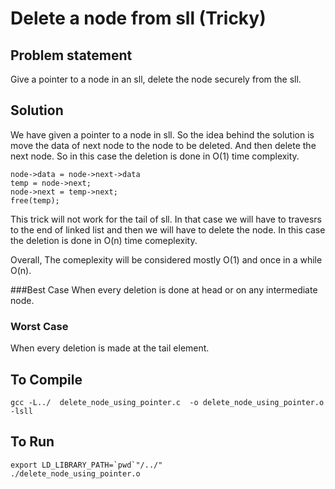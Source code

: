 # Delete a node from sll (Tricky)

## Problem statement
Give a pointer to a node in an sll, delete the node securely
from the sll.

## Solution
We have given a pointer to a node in sll.
So the idea behind the solution is move the data of next node to the node to
be deleted. And then delete the next node.
So in this case the deletion is done in O(1) time complexity.
```
node->data = node->next->data
temp = node->next;
node->next = temp->next;
free(temp);
```

This trick will not work for the tail of sll. 
In that case we will have to travesrs to the end of linked list and then we
will have to delete the node. In this case the deletion is done in O(n) time
comeplexity.

Overall, The comeplexity will be considered mostly O(1) and once in a while
O(n).

###Best Case
When every deletion is done at head or on any intermediate node.

### Worst Case
When every deletion is made at the tail element.


## To Compile
```
gcc -L../  delete_node_using_pointer.c  -o delete_node_using_pointer.o -lsll
```
## To Run
```
export LD_LIBRARY_PATH=`pwd`"/../"
./delete_node_using_pointer.o
```
